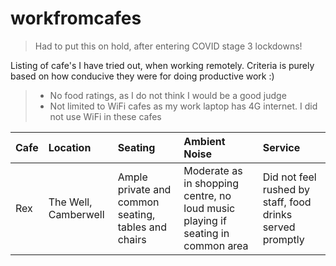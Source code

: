 # workfromcafes
> 
> Had to put this on hold, after entering COVID stage 3 lockdowns!
> 

Listing of cafe's I have tried out, when working remotely. Criteria is purely based on how conducive they were for doing productive work :)
> - No food ratings, as I do not think I would be a good judge
> - Not limited to WiFi cafes as my work laptop has 4G internet. I did not use WiFi in these cafes

| Cafe | Location | Seating | Ambient Noise | Service |
|:-----|:---------|:--------|:--------------|:--------|
| Rex | The Well, Camberwell | Ample private and common seating, tables and chairs | Moderate as in shopping centre, no loud music playing if seating in common area | Did not feel rushed by staff, food drinks served promptly |

